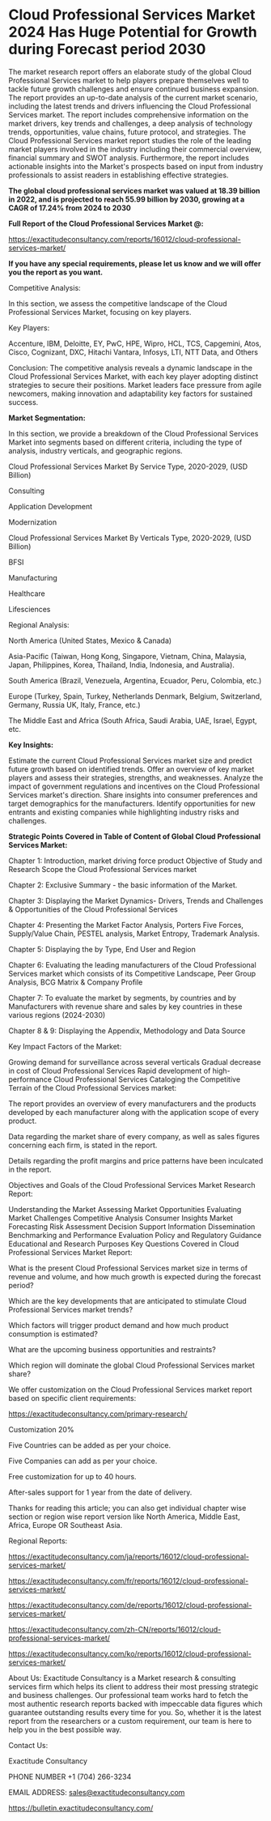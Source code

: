 # Cloud Professional Services Market 2024 Has Huge Potential for Growth during Forecast period 2030

The market research report offers an elaborate study of the global Cloud Professional Services market to help players prepare themselves well to tackle future growth challenges and ensure continued business expansion. The report provides an up-to-date analysis of the current market scenario, including the latest trends and drivers influencing the Cloud Professional Services market. The report includes comprehensive information on the market drivers, key trends and challenges, a deep analysis of technology trends, opportunities, value chains, future protocol, and strategies. The Cloud Professional Services market report studies the role of the leading market players involved in the industry including their commercial overview, financial summary and SWOT analysis. Furthermore, the report includes actionable insights into the Market's prospects based on input from industry professionals to assist readers in establishing effective strategies.

**The global cloud professional services market was valued at 18.39 billion in 2022, and is projected to reach 55.99 billion by 2030, growing at a CAGR of 17.24% from 2024 to 2030**

**Full Report of the Cloud Professional Services Market @:**

https://exactitudeconsultancy.com/reports/16012/cloud-professional-services-market/

**If you have any special requirements, please let us know and we will offer you the report as you want.**

Competitive Analysis:

In this section, we assess the competitive landscape of the Cloud Professional Services Market, focusing on key players.

Key Players:

Accenture, IBM, Deloitte, EY, PwC, HPE, Wipro, HCL, TCS, Capgemini, Atos, Cisco, Cognizant, DXC, Hitachi Vantara, Infosys, LTI, NTT Data, and Others

Conclusion: The competitive analysis reveals a dynamic landscape in the Cloud Professional Services Market, with each key player adopting distinct strategies to secure their positions. Market leaders face pressure from agile newcomers, making innovation and adaptability key factors for sustained success.

**Market Segmentation:**

In this section, we provide a breakdown of the Cloud Professional Services Market into segments based on different criteria, including the type of analysis, industry verticals, and geographic regions.

Cloud Professional Services Market By Service Type, 2020-2029, (USD Billion)

Consulting

Application Development

Modernization

Cloud Professional Services Market By Verticals Type, 2020-2029, (USD Billion)

BFSI

Manufacturing

Healthcare

Lifesciences

Regional Analysis:

North America (United States, Mexico & Canada)

Asia-Pacific (Taiwan, Hong Kong, Singapore, Vietnam, China, Malaysia, Japan, Philippines, Korea, Thailand, India, Indonesia, and Australia).

South America (Brazil, Venezuela, Argentina, Ecuador, Peru, Colombia, etc.)

Europe (Turkey, Spain, Turkey, Netherlands Denmark, Belgium, Switzerland, Germany, Russia UK, Italy, France, etc.)

The Middle East and Africa (South Africa, Saudi Arabia, UAE, Israel, Egypt, etc.

**Key Insights:**

Estimate the current Cloud Professional Services market size and predict future growth based on identified trends.
Offer an overview of key market players and assess their strategies, strengths, and weaknesses.
Analyze the impact of government regulations and incentives on the Cloud Professional Services market's direction.
Share insights into consumer preferences and target demographics for the manufacturers.
Identify opportunities for new entrants and existing companies while highlighting industry risks and challenges.

**Strategic Points Covered in Table of Content of Global Cloud Professional Services Market:**

Chapter 1: Introduction, market driving force product Objective of Study and Research Scope the Cloud Professional Services market

Chapter 2: Exclusive Summary - the basic information of the Market.

Chapter 3: Displaying the Market Dynamics- Drivers, Trends and Challenges & Opportunities of the Cloud Professional Services

Chapter 4: Presenting the Market Factor Analysis, Porters Five Forces, Supply/Value Chain, PESTEL analysis, Market Entropy, Trademark Analysis.

Chapter 5: Displaying the by Type, End User and Region

Chapter 6: Evaluating the leading manufacturers of the Cloud Professional Services market which consists of its Competitive Landscape, Peer Group Analysis, BCG Matrix & Company Profile

Chapter 7: To evaluate the market by segments, by countries and by Manufacturers with revenue share and sales by key countries in these various regions (2024-2030)

Chapter 8 & 9: Displaying the Appendix, Methodology and Data Source

Key Impact Factors of the Market:

Growing demand for surveillance across several verticals
Gradual decrease in cost of Cloud Professional Services
Rapid development of high-performance Cloud Professional Services
Cataloging the Competitive Terrain of the Cloud Professional Services market:

The report provides an overview of every manufacturers and the products developed by each manufacturer along with the application scope of every product.

Data regarding the market share of every company, as well as sales figures concerning each firm, is stated in the report.

Details regarding the profit margins and price patterns have been inculcated in the report.

Objectives and Goals of the Cloud Professional Services Market Research Report:

Understanding the Market
Assessing Market Opportunities
Evaluating Market Challenges
Competitive Analysis
Consumer Insights
Market Forecasting
Risk Assessment
Decision Support
Information Dissemination
Benchmarking and Performance Evaluation
Policy and Regulatory Guidance
Educational and Research Purposes
Key Questions Covered in Cloud Professional Services Market Report:

What is the present Cloud Professional Services market size in terms of revenue and volume, and how much growth is expected during the forecast period?

Which are the key developments that are anticipated to stimulate Cloud Professional Services market trends?

Which factors will trigger product demand and how much product consumption is estimated?

What are the upcoming business opportunities and restraints?

Which region will dominate the global Cloud Professional Services market share?

We offer customization on the Cloud Professional Services market report based on specific client requirements:

https://exactitudeconsultancy.com/primary-research/

Customization 20%

Five Countries can be added as per your choice.

Five Companies can add as per your choice.

Free customization for up to 40 hours.

After-sales support for 1 year from the date of delivery.

Thanks for reading this article; you can also get individual chapter wise section or region wise report version like North America, Middle East, Africa, Europe OR Southeast Asia.

Regional Reports:

https://exactitudeconsultancy.com/ja/reports/16012/cloud-professional-services-market/

https://exactitudeconsultancy.com/fr/reports/16012/cloud-professional-services-market/

https://exactitudeconsultancy.com/de/reports/16012/cloud-professional-services-market/

https://exactitudeconsultancy.com/zh-CN/reports/16012/cloud-professional-services-market/

https://exactitudeconsultancy.com/ko/reports/16012/cloud-professional-services-market/

About Us:
Exactitude Consultancy is a Market research & consulting services firm which helps its client to address their most pressing strategic and business challenges. Our professional team works hard to fetch the most authentic research reports backed with impeccable data figures which guarantee outstanding results every time for you. So, whether it is the latest report from the researchers or a custom requirement, our team is here to help you in the best possible way.

Contact Us:

Exactitude Consultancy

PHONE NUMBER +1 (704) 266-3234

EMAIL ADDRESS: sales@exactitudeconsultancy.com

https://bulletin.exactitudeconsultancy.com/

